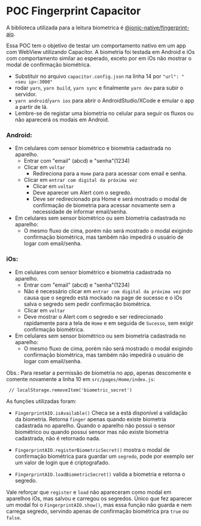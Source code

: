 # POC Fingerprint Capacitor

A biblioteca utilizada para a leitura biometrica é [@ionic-native/fingerprint-aio](https://ionicframework.com/docs/native/fingerprint-aio).

Essa POC tem o objetivo de testar um comportamento nativo em um app com WebView utilizando Capacitor.
A biometria foi testada em Android e iOs com comportamento similar ao esperado, exceto por em iOs não mostrar o modal de confirmação biométrica.

- Substituir no arquivo `capacitor.config.json` na linha 14 por
`"url": "<seu ip>:3000"`
- rodar `yarn`, `yarn build`, `yarn sync` e finalmente `yarn dev` para subir o servidor.
- `yarn android`/`yarn ios` para abrir o AndroidStudio/XCode e emular o app a partir de lá.
- Lembre-se de registar uma biometria no celular para seguir os fluxos ou não aparecerá os modais em Android.

### Android:
- Em celulares com sensor biométrico e biometria cadastrada no aparelho.
  - Entrar com "email" (abcd) e "senha"(1234)
  - Clicar em `voltar`
    - Redireciona para a `Home` para para acessar com email e senha.
  - Clicar em `entrar com digital da próxima vez`
    - Clicar em `voltar`
    - Deve aparecer um Alert com o segredo.
    - Deve ser redirecionado pra Home e será mostrado o modal de confirmação de biometria para acessar novamente sem a necessidade de informar email/senha.
- Em celulares sem sensor biométrico ou sem biometria cadastrada no aparelho:
  - O mesmo fluxo de cima, porém não será mostrado o modal exigindo confirmação biométrica, mas também não impedirá o usuário de logar com email/senha.

### iOs:
- Em celulares com sensor biométrico e biometria cadastrada no aparelho.
  - Entrar com "email" (abcd) e "senha"(1234)
  - Não é necessário clicar em `entrar com digital da próxima vez` por causa que o segredo está mockado na page de sucesso e o iOs salva o segredo sem pedir confirmação biométrica.
  - Clicar em `voltar`
  - Deve mostrar o Alert com o segredo e ser redirecionado rapidamente para a tela de `Home` e em seguida de `Sucesso`, sem exigir confirmação biométrica.
- Em celulares sem sensor biométrico ou sem biometria cadastrada no aparelho:
  - O mesmo fluxo de cima, porém não será mostrado o modal exigindo confirmação biométrica, mas também não impedirá o usuário de logar com email/senha.

Obs.: Para resetar a permissão de biometria no app, apenas descomente e comente novamente a linha 10 em `src/pages/Home/index.js`:

` // localStorage.removeItem('biometric_secret')`

As funções utilizadas foram:

- `FingerprintAIO.isAvailable()`
  Checa se a está disponível a validação da biometria. Retorna `finger` apenas quando existe biometria cadastrada no aparelho.
  Quando o aparelho não possui o sensor biométrico ou quando possui sensor mas não existe biometria cadastrada, não é retornado nada.

- `FingerprintAIO.registerBiometricSecret()`
  mostra o modal de confirmação biométrica para guardar um `segredo`, pode por exemplo ser um valor de login que é criptografado.

- `FingerprintAIO.loadBiometricSecret()`
  valida a biometria e retorna o segredo.

Vale reforçar que `register` e `load` não apareceram como modal em aparelhos iOs, mas salvou e carregou os segredos. Único que fez aparecer um modal foi o `FingerprintAIO.show()`, mas essa função não guarda e nem carrega segredo, servindo apenas de confirmação biométrica pra `true` ou `false`.
